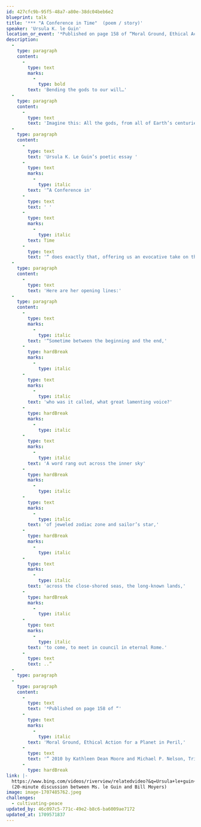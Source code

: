 ```yaml
---
id: 427cfc9b-95f5-48a7-a80e-38dc04beb6e2
blueprint: talk
title: '*** "A Conference in Time"  (poem / story)'
speaker: 'Ursula K. le Guin'
location_or_event: '*Published on page 158 of “Moral Ground, Ethical Action for a Planet in Peril,” 2010 by Kathleen Dean Moore and Michael P. Nelson, Trinity University Press.'
description:
  -
    type: paragraph
    content:
      -
        type: text
        marks:
          -
            type: bold
        text: 'Bending the gods to our will…'
  -
    type: paragraph
    content:
      -
        type: text
        text: 'Imagine this: All the gods, from all of Earth’s centuries and cultures, are called to Rome to decide the fate of humanity.'
  -
    type: paragraph
    content:
      -
        type: text
        text: 'Ursula K. Le Guin’s poetic essay '
      -
        type: text
        marks:
          -
            type: italic
        text: '“A Conference in'
      -
        type: text
        text: ' '
      -
        type: text
        marks:
          -
            type: italic
        text: Time
      -
        type: text
        text: '“ does exactly that, offering us an evocative take on the necessity of Earthly rescue – and on our relationship with the mighty powers that have manuvered us forever.'
  -
    type: paragraph
    content:
      -
        type: text
        text: 'Here are her opening lines:'
  -
    type: paragraph
    content:
      -
        type: text
        marks:
          -
            type: italic
        text: '“Sometime between the beginning and the end,'
      -
        type: hardBreak
        marks:
          -
            type: italic
      -
        type: text
        marks:
          -
            type: italic
        text: 'who was it called, what great lamenting voice?'
      -
        type: hardBreak
        marks:
          -
            type: italic
      -
        type: text
        marks:
          -
            type: italic
        text: 'A word rang out across the inner sky'
      -
        type: hardBreak
        marks:
          -
            type: italic
      -
        type: text
        marks:
          -
            type: italic
        text: 'of jeweled zodiac zone and sailor’s star,'
      -
        type: hardBreak
        marks:
          -
            type: italic
      -
        type: text
        marks:
          -
            type: italic
        text: 'across the close-shored seas, the long-known lands,'
      -
        type: hardBreak
        marks:
          -
            type: italic
      -
        type: text
        marks:
          -
            type: italic
        text: 'to come, to meet in council in eternal Rome.'
      -
        type: text
        text: ..”
  -
    type: paragraph
  -
    type: paragraph
    content:
      -
        type: text
        text: '*Published on page 158 of “'
      -
        type: text
        marks:
          -
            type: italic
        text: 'Moral Ground, Ethical Action for a Planet in Peril,'
      -
        type: text
        text: '” 2010 by Kathleen Dean Moore and Michael P. Nelson, Trinity University Press.'
      -
        type: hardBreak
link: |-
  https://www.bing.com/videos/riverview/relatedvideo?&q=Ursula+le+guin+A+conference+in+time&&mid=2E9B287F799D252D1DC42E9B287F799D252D1DC4&&FORM=VRDGAR
  (20-minute discussion between Ms. le Guin and Bill Moyers)
image: image-1707485762.jpeg
challenges:
  - cultivating-peace
updated_by: 46c097c5-771c-49e2-b8c6-ba6009ae7172
updated_at: 1709571837
---
```

